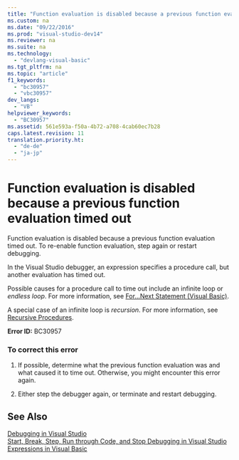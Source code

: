 ```yaml
---
title: "Function evaluation is disabled because a previous function evaluation timed out"
ms.custom: na
ms.date: "09/22/2016"
ms.prod: "visual-studio-dev14"
ms.reviewer: na
ms.suite: na
ms.technology: 
  - "devlang-visual-basic"
ms.tgt_pltfrm: na
ms.topic: "article"
f1_keywords: 
  - "bc30957"
  - "vbc30957"
dev_langs: 
  - "VB"
helpviewer_keywords: 
  - "BC30957"
ms.assetid: 561e593a-f50a-4b72-a708-4cab60ec7b28
caps.latest.revision: 11
translation.priority.ht: 
  - "de-de"
  - "ja-jp"
---
```

# Function evaluation is disabled because a previous function evaluation timed out
Function evaluation is disabled because a previous function evaluation timed out. To re-enable function evaluation, step again or restart debugging.  
  
 In the Visual Studio debugger, an expression specifies a procedure call, but another evaluation has timed out.  
  
 Possible causes for a procedure call to time out include an infinite loop or *endless loop*. For more information, see [For...Next Statement (Visual Basic)](../VS_csharp/for...next-statement--visual-basic-.md).  
  
 A special case of an infinite loop is *recursion*. For more information, see [Recursive Procedures](../VS_csharp/recursive-procedures--visual-basic-.md).  
  
 **Error ID:** BC30957  
  
### To correct this error  
  
1.  If possible, determine what the previous function evaluation was and what caused it to time out. Otherwise, you might encounter this error again.  
  
2.  Either step the debugger again, or terminate and restart debugging.  
  
## See Also  
 [Debugging in Visual Studio](../VS_csharp/debugging-in-visual-studio.md)   
 [Start, Break, Step, Run through Code, and Stop Debugging in Visual Studio](../VS_csharp/navigating-through-code-with-the-debugger.md)   
 [Expressions in Visual Basic](../Topic/Expressions%20in%20Visual%20Basic.md)